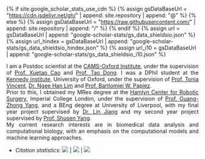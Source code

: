 {% if site.google_scholar_stats_use_cdn %}
{% assign gsDataBaseUrl = "https://cdn.jsdelivr.net/gh/" | append: site.repository | append: "@" %}
{% else %}
{% assign gsDataBaseUrl = "https://raw.githubusercontent.com/" | append: site.repository | append: "/" %}
{% endif %}
{% assign url = gsDataBaseUrl | append: "google-scholar-stats/gs_data_shieldsio.json" %}
{% assign url_hindex = gsDataBaseUrl | append: "google-scholar-stats/gs_data_shieldsio_hindex.json" %}
{% assign url_i10 = gsDataBaseUrl | append: "google-scholar-stats/gs_data_shieldsio_i10.json" %}

<p style="text-align:justify">
<i class="fas fa-quote-left fa-2x fa-pull-left fa-border" aria-hidden="true"></i>
I am a Postdoc scientist at the <a href='https://www.camsoxford.ox.ac.uk'>CAMS-Oxford Institute</a>, under the supervision of <a href='https://www.camsoxford.ox.ac.uk/Team/xuetao-cao'>Prof. Xuetao Cao</a> and <a href='https://www.camsoxford.ox.ac.uk/Team/tao-dong'>Prof. Tao Dong</a>. 
I was a DPhil student at the <a href='https://www.kennedy.ox.ac.uk'>Kennedy institute</a>, University of Oxford, under the supervision of <a href='https://www.kennedy.ox.ac.uk/team/tonia-vincent'>Prof. Tonia Vincent</a>, <a href='https://scholar.google.co.uk/citations?user=jMFx-usAAAAJ'>Dr. Ngee Han Lim</a> and <a href='https://www.bdi.ox.ac.uk/Team/bartek-papiez'>Prof. Bartlomiej W. Papiez</a>. 
<br>
Prior to this, I obtained my MRes degree at the <a href='https://www.imperial.ac.uk/hamlyn-centre'>Hamlyn Center for Robotic Surgery</a>, Imperial College London, under the supervision of <a href='https://imr.sjtu.edu.cn/en/ab_lead/210.html'>Prof. Guang-Zhong Yang</a>, 
and a BEng degree at University of Liverpool, with my final year project supervised by <a href='https://www.liverpool.ac.uk/electrical-engineering-and-electronics/staff/lin-jiang/'>Dr. Lin Jiang</a> and my second year project supervised by <a href='https://gr.xjtu.edu.cn/web/shusenyang'>Prof. Shusen Yang</a>.
<br>
My current research interests are in biomedical data analysis and computational biology, with an emphasis on the computational models and machine learning approaches. 
<i class="fas fa-quote-right fa-2x fa-pull-right fa-border" aria-hidden="true"></i>
</p>

- <i>Citation statistics:</i>
<a href='https://scholar.google.com/citations?user=2bNsYR0AAAAJ'><img src="https://img.shields.io/endpoint?url={{ url | url_encode }}&logo=Google%20Scholar&labelColor=f6f6f6&color=9cf&style=flat&label=citations"></a>
\|
<a href='https://scholar.google.com/citations?user=2bNsYR0AAAAJ'><img src="https://img.shields.io/endpoint?url={{ url_hindex | url_encode }}&logo=Google%20Scholar&labelColor=f6f6f6&color=9cf&style=flat&label=h-index"></a>
\|
<a href='https://scholar.google.com/citations?user=2bNsYR0AAAAJ'><img src="https://img.shields.io/endpoint?url={{ url_i10 | url_encode }}&logo=Google%20Scholar&labelColor=f6f6f6&color=9cf&style=flat&label=i10-index"></a>
